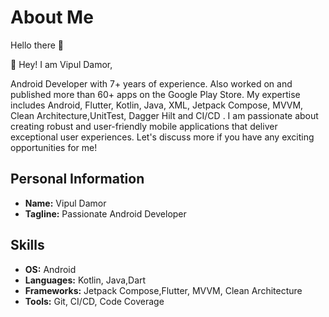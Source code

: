 # About Me


Hello there 👋

👋 Hey! I am Vipul Damor,

Android Developer with 7+ years of experience. Also worked on and published more than 60+ apps on the Google Play Store. My expertise includes Android, Flutter, Kotlin, Java, XML, Jetpack Compose, MVVM, Clean Architecture,UnitTest, Dagger Hilt and CI/CD . I am passionate about creating robust and user-friendly mobile applications that deliver exceptional user experiences. Let's discuss more if you have any exciting opportunities for me!

## Personal Information

- **Name:** Vipul Damor
- **Tagline:** Passionate Android Developer



## Skills

- **OS:** Android
- **Languages:** Kotlin, Java,Dart
- **Frameworks:** Jetpack Compose,Flutter, MVVM, Clean Architecture
- **Tools:** Git, CI/CD, Code Coverage


